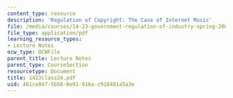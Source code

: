 ```yaml
---
content_type: resource
description: 'Regulation of Copyright: The Case of Internet Music'
file: /media/courses/14-23-government-regulation-of-industry-spring-2003/461ce8475b568e91916ac918481a5a3e_1423class24.pdf
file_type: application/pdf
learning_resource_types:
- Lecture Notes
ocw_type: OCWFile
parent_title: Lecture Notes
parent_type: CourseSection
resourcetype: Document
title: 1423class24.pdf
uid: 461ce847-5b56-8e91-916a-c918481a5a3e
---
```


